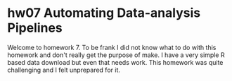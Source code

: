 # hw07 Automating Data-analysis Pipelines


Welcome to homework 7. To be frank I did not know what to do with this homework and don't really get the purpose of make. I have a very simple R based data download but even that needs work. This homework was quite challenging and I felt unprepared for it.
